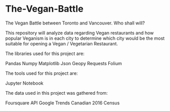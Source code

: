 # The-Vegan-Battle
The Vegan Battle between Toronto and Vancouver. Who shall will?

This repository will analyze data regarding Vegan restaurants and how popular Veganism is in each city to determine which city would be the most suitable for opening a Vegan / Vegetarian Restaurant.


The libraries used for this project are:

Pandas
Numpy
Matplotlib
Json
Geopy
Requests
Folium


The tools used for this project are:

Jupyter Notebook


The data used in this project was gathered from:

Foursquare API
Google Trends
Canadian 2016 Census
